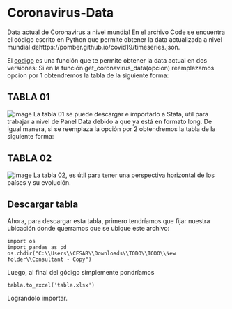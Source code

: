 # Coronavirus-Data
Data actual de Coronavirus a nivel mundial
En el archivo Code se encuentra el código escrito en Python que permite obtener la data actualizada a nivel mundial dehttps://pomber.github.io/covid19/timeseries.json.
 
 El [codigo](https://github.com/CesarCienfuegos/Coronavirus-Data/blob/master/CODE) es una función que te permite obtener la data actual en dos versiones:
Si en la función get_coronavirus_data(opcion) reemplazamos opcion por 1 obtendremos la tabla de la siguiente forma:
## TABLA 01
![image](https://user-images.githubusercontent.com/36561152/79738680-afa03580-82c2-11ea-95d2-3920310c995c.png)
La tabla 01 se  puede descargar e importarlo a Stata, útil para trabajar a nivel de Panel Data debido a que ya está en formato long.
De igual manera, si se reemplaza la opción por 2 obtendremos la tabla de la siguiente forma:
## TABLA 02
![image](https://user-images.githubusercontent.com/36561152/79739471-d743cd80-82c3-11ea-804c-ae37fd33e2f6.png)
La tabla 02, es útil para tener una perspectiva horizontal de los países y su evolución. 

## Descargar tabla
Ahora, para descargar esta tabla, primero tendríamos que fijar nuestra ubicación donde querramos que se ubique este archivo:
```
import os 
import pandas as pd
os.chdir("C:\\Users\\CESAR\\Downloads\\TODO\\TODO\\New folder\\Consultant - Copy")
```
Luego, al final del gódigo simplemente pondríamos    
 ```
tabla.to_excel('tabla.xlsx')
```
Lograndolo importar.
